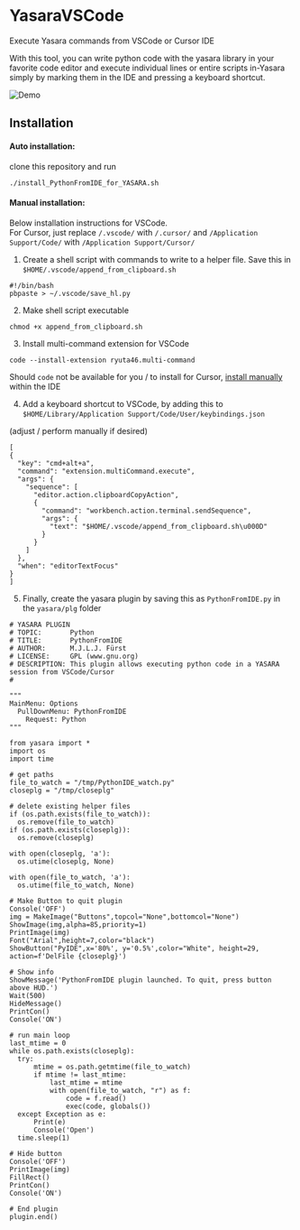 # YasaraVSCode
Execute Yasara commands from VSCode or Cursor IDE

With this tool, you can write python code with the yasara library in your favorite code editor and execute individual lines or entire scripts in-Yasara simply by marking them in the IDE and pressing a keyboard shortcut. 

![Demo](yasIDE_demo.gif)


## Installation
#### Auto installation:
clone this repository and run
```
./install_PythonFromIDE_for_YASARA.sh
```

#### Manual installation:
Below installation instructions for VSCode.  
For Cursor, just replace `/.vscode/` with `/.cursor/` and `/Application Support/Code/` with `/Application Support/Cursor/`

1. Create a shell script with commands to write to a helper file. Save this in `$HOME/.vscode/append_from_clipboard.sh`
```
#!/bin/bash
pbpaste > ~/.vscode/save_hl.py
```
2. Make shell script executable
```
chmod +x append_from_clipboard.sh
```

3. Install multi-command extension for VSCode

```
code --install-extension ryuta46.multi-command
```
Should `code` not be available for you / to install for Cursor, [install manually]([url](https://code.visualstudio.com/docs/configure/extensions/extension-marketplace)) within the IDE


4. Add a keyboard shortcut to VSCode, by adding this to `$HOME/Library/Application Support/Code/User/keybindings.json`

(adjust / perform manually if desired)
```
[
{
  "key": "cmd+alt+a",
  "command": "extension.multiCommand.execute",
  "args": {
    "sequence": [
      "editor.action.clipboardCopyAction",
      {
        "command": "workbench.action.terminal.sendSequence",
        "args": {
          "text": "$HOME/.vscode/append_from_clipboard.sh\u000D"
        }
      }
    ]
  },
  "when": "editorTextFocus"
}
]
```

5. Finally, create the yasara plugin by saving this as `PythonFromIDE.py` in the `yasara/plg` folder
```
# YASARA PLUGIN
# TOPIC:       Python
# TITLE:       PythonFromIDE
# AUTHOR:      M.J.L.J. Fürst
# LICENSE:     GPL (www.gnu.org)
# DESCRIPTION: This plugin allows executing python code in a YASARA session from VSCode/Cursor
#

"""
MainMenu: Options
  PullDownMenu: PythonFromIDE
    Request: Python
"""

from yasara import *
import os
import time

# get paths
file_to_watch = "/tmp/PythonIDE_watch.py"
closeplg = "/tmp/closeplg"

# delete existing helper files
if (os.path.exists(file_to_watch)):
  os.remove(file_to_watch)
if (os.path.exists(closeplg)):
  os.remove(closeplg)

with open(closeplg, 'a'):
  os.utime(closeplg, None)

with open(file_to_watch, 'a'):
  os.utime(file_to_watch, None)

# Make Button to quit plugin
Console('OFF')
img = MakeImage("Buttons",topcol="None",bottomcol="None")
ShowImage(img,alpha=85,priority=1)
PrintImage(img) 
Font("Arial",height=7,color="black")
ShowButton("PyIDE",x='80%', y='0.5%',color="White", height=29, action=f'DelFile {closeplg}')

# Show info
ShowMessage('PythonFromIDE plugin launched. To quit, press button above HUD.')
Wait(500)
HideMessage()
PrintCon()
Console('ON')

# run main loop
last_mtime = 0
while os.path.exists(closeplg):
  try:
      mtime = os.path.getmtime(file_to_watch)
      if mtime != last_mtime:
          last_mtime = mtime
          with open(file_to_watch, "r") as f:
              code = f.read()
              exec(code, globals())
  except Exception as e:
      Print(e)
      Console('Open')
  time.sleep(1)

# Hide button
Console('OFF')
PrintImage(img) 
FillRect()
PrintCon()
Console('ON')

# End plugin
plugin.end()
```
